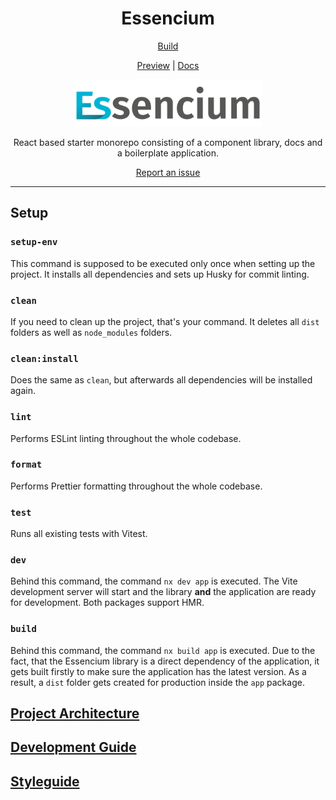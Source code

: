 <div align="center">

# Essencium

[Build](https://github.com/Frachtwerk/essencium-frontend/actions/workflows/build.yml)

[Preview](https://staging.essencium.dev)
|
[Docs](https://docs.essencium.dev)

<img src="./packages/app/public/img/web/logotype_400x100px.svg" alt="Essencium Logo" width="300"/>

React based starter monorepo consisting of a component library, docs and a boilerplate application.

[Report an issue](https://github.com/Frachtwerk/essencium-frontend/issues)

</div>

---

## Setup

### `setup-env`

This command is supposed to be executed only once when setting up the project. It installs all dependencies and sets up Husky for commit linting.

### `clean`

If you need to clean up the project, that's your command. It deletes all `dist` folders as well as `node_modules` folders.

### `clean:install`

Does the same as `clean`, but afterwards all dependencies will be installed again.

### `lint`

Performs ESLint linting throughout the whole codebase.

### `format`

Performs Prettier formatting throughout the whole codebase.

### `test`

Runs all existing tests with Vitest.

### `dev`

Behind this command, the command `nx dev app` is executed. The Vite development server will start and the library **and** the application are ready for development. Both packages support HMR.

### `build`

Behind this command, the command `nx build app` is executed. Due to the fact, that the Essencium library is a direct dependency of the application, it gets built firstly to make sure the application has the latest version. As a result, a `dist` folder gets created for production inside the `app` package.

## [Project Architecture](https://docs.essencium-frontend.vercel.app/architecture)

## [Development Guide](https://docs.essencium-frontend.vercel.app/devguide)

## [Styleguide](https://docs.essencium-frontend.vercel.app/styleguide)
